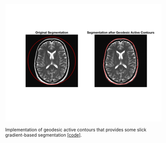 ![Geodesic Active Contours](output.png "Geodesic Active Contours")

Implementation of geodesic active contours that provides some slick gradient-based segmentation [[code]](https://github.com/lkania/geodesic-active-contours/blob/master/sol.m).
